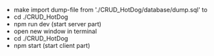 - make import dump-file from './CRUD_HotDog/database/dump.sql' to 
- cd ./CRUD_HotDog
- npm run dev (start server part)
- open new window in terminal 
- cd ./CRUD_HotDog
- npm start (start client part)



